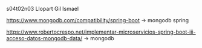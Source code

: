 s04t02n03 Llopart Gil Ismael

https://www.mongodb.com/compatibility/spring-boot -> mongodb spring

https://www.robertocrespo.net/implementar-microservicios-spring-boot-iii-acceso-datos-mongodb-data/ -> mongodb